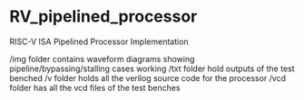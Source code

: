 # RV_pipelined_processor
RISC-V ISA Pipelined Processor Implementation

/img folder contains waveform diagrams showing pipeline/bypassing/stalling cases working
/txt folder hold outputs of the test benched
/v folder holds all the verilog source code for the processor
/vcd folder has all the vcd files of the test benches
